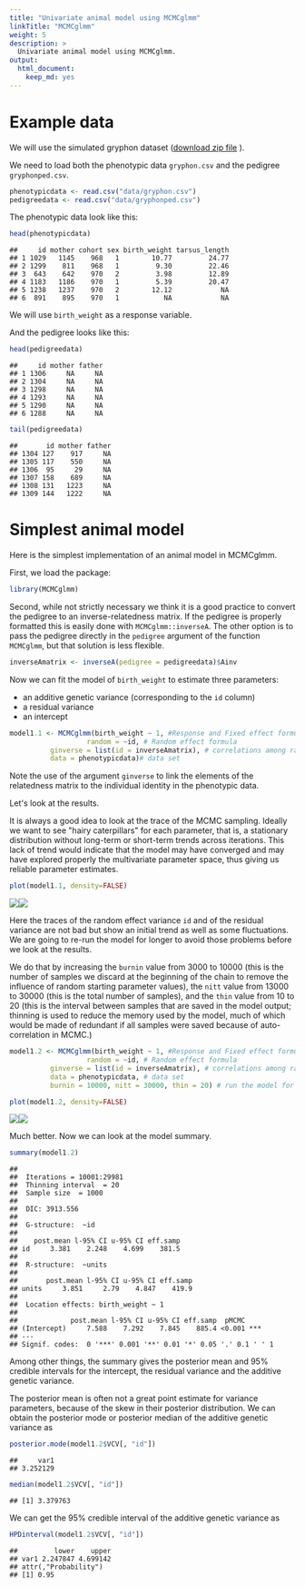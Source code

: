```yaml
---
title: "Univariate animal model using MCMCglmm"
linkTitle: "MCMCglmm"
weight: 5
description: >
  Univariate animal model using MCMCglmm.
output: 
  html_document: 
    keep_md: yes
---
```

 


# Example data

We will use the simulated gryphon dataset ([download zip file](/docs/data/gryphons.zip) ).

We need to load both the phenotypic data `gryphon.csv` and the pedigree `gryphonped.csv`.


```r
phenotypicdata <- read.csv("data/gryphon.csv")
pedigreedata <- read.csv("data/gryphonped.csv")
```

The phenotypic data look like this:


```r
head(phenotypicdata)
```

```
##     id mother cohort sex birth_weight tarsus_length
## 1 1029   1145    968   1        10.77         24.77
## 2 1299    811    968   1         9.30         22.46
## 3  643    642    970   2         3.98         12.89
## 4 1183   1186    970   1         5.39         20.47
## 5 1238   1237    970   2        12.12            NA
## 6  891    895    970   1           NA            NA
```

We will use `birth_weight` as a response variable.

And the pedigree looks like this:


```r
head(pedigreedata)
```

```
##     id mother father
## 1 1306     NA     NA
## 2 1304     NA     NA
## 3 1298     NA     NA
## 4 1293     NA     NA
## 5 1290     NA     NA
## 6 1288     NA     NA
```

```r
tail(pedigreedata)
```

```
##       id mother father
## 1304 127    917     NA
## 1305 117    550     NA
## 1306  95     29     NA
## 1307 158    689     NA
## 1308 131   1223     NA
## 1309 144   1222     NA
```


# Simplest animal model

Here is the simplest implementation of an animal model in MCMCglmm. 

First, we load the package:


```r
library(MCMCglmm)
```

Second, while not strictly necessary we think it is a good practice to convert the pedigree to an inverse-relatedness matrix. If the pedigree is properly formatted this is easily done with `MCMCglmm::inverseA`. The other option is to pass the pedigree directly in the `pedigree` argument of the function `MCMCglmm`, but that solution is less flexible.


```r
inverseAmatrix <- inverseA(pedigree = pedigreedata)$Ainv
```

Now we can fit the model of `birth_weight` to estimate three parameters:

* an additive genetic variance (corresponding to the `id` column) 
* a residual variance
* an intercept





```r
model1.1 <- MCMCglmm(birth_weight ~ 1, #Response and Fixed effect formula
                   random = ~id, # Random effect formula
          ginverse = list(id = inverseAmatrix), # correlations among random effect levels (here breeding values)
          data = phenotypicdata)# data set
```

Note the use of the argument `ginverse` to link the elements of the relatedness matrix to the individual identity in the phenotypic data.

Let's look at the results.

It is always a good idea to look at the trace of the MCMC sampling. Ideally we want to see "hairy caterpillars" for each parameter, that is, a stationary distribution without long-term or short-term trends across iterations. This lack of trend would indicate that the model may have converged and may have explored properly the multivariate parameter space, thus giving us reliable parameter estimates.


```r
plot(model1.1, density=FALSE)
```

![](model1.1-plot-1.png)<!-- -->![](model1.1-plot-2.png)<!-- -->


Here the traces of the random effect variance `id` and of the residual variance are not bad but show an initial trend as well as some fluctuations. We are going to re-run the model for longer to avoid those problems before we look at the results.

We do that by increasing the `burnin` value from 3000 to 10000 (this is the number of samples we discard at the beginning of the chain to remove the influence of random starting parameter values), the `nitt` value from 13000 to 30000 (this is the total number of samples), and the `thin` value from 10 to 20 (this is the interval between samples that are saved in the model output; thinning is used to reduce the memory used by the model, much of which would be made of redundant if all samples were saved because of auto-correlation in MCMC.)


```r
model1.2 <- MCMCglmm(birth_weight ~ 1, #Response and Fixed effect formula
                   random = ~id, # Random effect formula
          ginverse = list(id = inverseAmatrix), # correlations among random effect levels (here breeding values)
          data = phenotypicdata, # data set
          burnin = 10000, nitt = 30000, thin = 20) # run the model for longer compare to the default
```


```r
plot(model1.2, density=FALSE)
```

![](model1.2-plot-1.png)<!-- -->![](model1.2-plot-2.png)<!-- -->

Much better. Now we can look at the model summary.


```r
summary(model1.2)
```

```
## 
##  Iterations = 10001:29981
##  Thinning interval  = 20
##  Sample size  = 1000 
## 
##  DIC: 3913.556 
## 
##  G-structure:  ~id
## 
##    post.mean l-95% CI u-95% CI eff.samp
## id     3.381    2.248    4.699    381.5
## 
##  R-structure:  ~units
## 
##       post.mean l-95% CI u-95% CI eff.samp
## units     3.851     2.79    4.847    419.9
## 
##  Location effects: birth_weight ~ 1 
## 
##             post.mean l-95% CI u-95% CI eff.samp  pMCMC    
## (Intercept)     7.588    7.292    7.845    885.4 <0.001 ***
## ---
## Signif. codes:  0 '***' 0.001 '**' 0.01 '*' 0.05 '.' 0.1 ' ' 1
```

Among other things, the summary gives the posterior mean and 95% credible intervals for the intercept, the residual variance and the additive genetic variance. 

The posterior mean is often not a great point estimate for variance parameters, because of the skew in their posterior distribution. We can  obtain the posterior mode or posterior median of the additive genetic variance as


```r
posterior.mode(model1.2$VCV[, "id"])
```

```
##     var1 
## 3.252129
```

```r
median(model1.2$VCV[, "id"])
```

```
## [1] 3.379763
```

We can get the 95% credible interval of the additive genetic variance as


```r
HPDinterval(model1.2$VCV[, "id"])
```

```
##         lower    upper
## var1 2.247847 4.699142
## attr(,"Probability")
## [1] 0.95
```
